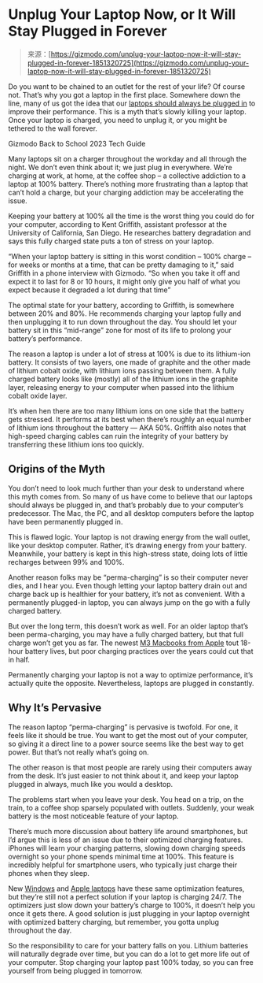 <!--yml
category: 未分类
date: 2024-05-29 12:38:31
-->

# Unplug Your Laptop Now, or It Will Stay Plugged in Forever

> 来源：[https://gizmodo.com/unplug-your-laptop-now-it-will-stay-plugged-in-forever-1851320725](https://gizmodo.com/unplug-your-laptop-now-it-will-stay-plugged-in-forever-1851320725)

Do you want to be chained to an outlet for the rest of your life? Of course not. That’s why you got a laptop in the first place. Somewhere down the line, many of us got the idea that our [laptops should always be plugged in](https://gizmodo.com/how-to-take-care-of-your-laptop-battery-the-right-way-1588054667) to improve their performance. This is a myth that’s slowly killing your laptop. Once your laptop is charged, you need to unplug it, or you might be tethered to the wall forever.

Gizmodo Back to School 2023 Tech Guide

<track kind="captions" label="English" src="https://kinja.com/api/videoupload/caption/20930.vtt" srclang="en">

Many laptops sit on a charger throughout the workday and all through the night. We don’t even think about it; we just plug in everywhere. We’re charging at work, at home, at the coffee shop – a collective addiction to a laptop at 100% battery. There’s nothing more frustrating than a laptop that can’t hold a charge, but your charging addiction may be accelerating the issue.

Keeping your battery at 100% all the time is the worst thing you could do for your computer, according to Kent Griffith, assistant professor at the University of California, San Diego. He researches battery degradation and says this fully charged state puts a ton of stress on your laptop.

“When your laptop battery is sitting in this worst condition – 100% charge – for weeks or months at a time, that can be pretty damaging to it,” said Griffith in a phone interview with Gizmodo. “So when you take it off and expect it to last for 8 or 10 hours, it might only give you half of what you expect because it degraded a lot during that time”

The optimal state for your battery, according to Griffith, is somewhere between 20% and 80%. He recommends charging your laptop fully and then unplugging it to run down throughout the day. You should let your battery sit in this “mid-range” zone for most of its life to prolong your battery’s performance.

The reason a laptop is under a lot of stress at 100% is due to its lithium-ion battery. It consists of two layers, one made of graphite and the other made of lithium cobalt oxide, with lithium ions passing between them. A fully charged battery looks like (mostly) all of the lithium ions in the graphite layer, releasing energy to your computer when passed into the lithium cobalt oxide layer.

It’s when hen there are too many lithium ions on one side that the battery gets stressed. It performs at its best when there’s roughly an equal number of lithium ions throughout the battery — AKA 50%. Griffith also notes that high-speed charging cables can ruin the integrity of your battery by transferring these lithium ions too quickly.

## **Origins of the Myth**

You don’t need to look much further than your desk to understand where this myth comes from. So many of us have come to believe that our laptops should always be plugged in, and that’s probably due to your computer’s predecessor. The Mac, the PC, and all desktop computers before the laptop have been permanently plugged in.

This is flawed logic. Your laptop is not drawing energy from the wall outlet, like your desktop computer. Rather, it’s drawing energy from your battery. Meanwhile, your battery is kept in this high-stress state, doing lots of little recharges between 99% and 100%.

Another reason folks may be “perma-charging” is so their computer never dies, and I hear you. Even though letting your laptop battery drain out and charge back up is healthier for your battery, it’s not as convenient. With a permanently plugged-in laptop, you can always jump on the go with a fully charged battery.

But over the long term, this doesn’t work as well. For an older laptop that’s been perma-charging, you may have a fully charged battery, but that full charge won’t get you as far. The newest [M3 Macbooks from Apple](https://gizmodo.com/macbook-air-first-look-2024-m3-apple-1851306739) tout 18-hour battery lives, but poor charging practices over the years could cut that in half.

Permanently charging your laptop is not a way to optimize performance, it’s actually quite the opposite. Nevertheless, laptops are plugged in constantly.

## **Why It’s Pervasive**

The reason laptop “perma-charging” is pervasive is twofold. For one, it feels like it should be true. You want to get the most out of your computer, so giving it a direct line to a power source seems like the best way to get power. But that’s not really what’s going on.

The other reason is that most people are rarely using their computers away from the desk. It’s just easier to not think about it, and keep your laptop plugged in always, much like you would a desktop.

The problems start when you leave your desk. You head on a trip, on the train, to a coffee shop sparsely populated with outlets. Suddenly, your weak battery is the most noticeable feature of your laptop.

There’s much more discussion about battery life around smartphones, but I’d argue this is less of an issue due to their optimized charging features. iPhones will learn your charging patterns, slowing down charging speeds overnight so your phone spends minimal time at 100%. This feature is incredibly helpful for smartphone users, who typically just charge their phones when they sleep.

New [Windows](https://support.microsoft.com/en-us/windows/use-smart-charging-in-windows-2ac1b4ba-6027-410a-b80e-f6767d867002) and [Apple laptops](https://support.apple.com/en-us/102338) have these same optimization features, but they’re still not a perfect solution if your laptop is charging 24/7\. The optimizers just slow down your battery’s charge to 100%, it doesn’t help you once it gets there. A good solution is just plugging in your laptop overnight with optimized battery charging, but remember, you gotta unplug throughout the day.

So the responsibility to care for your battery falls on you. Lithium batteries will naturally degrade over time, but you can do a lot to get more life out of your computer. Stop charging your laptop past 100% today, so you can free yourself from being plugged in tomorrow.